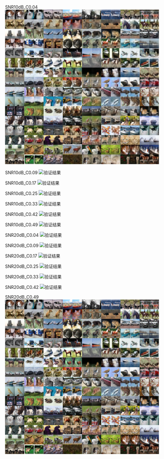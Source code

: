

SNR10dB_C0.04
![验证结果](resources/validation_snr10_c0.04_e2500.png)
          

SNR10dB_C0.09
![验证结果](resources/validation_snr10_c0.09_e2500.png)
          

SNR10dB_C0.17
![验证结果](resources/validation_snr10_c0.17_e2500.png)
          

SNR10dB_C0.25
![验证结果](resources/validation_snr10_c0.25_e2500.png)
          

SNR10dB_C0.33
![验证结果](resources/validation_snr10_c0.33_e2500.png)
          

SNR10dB_C0.42
![验证结果](resources/validation_snr10_c0.42_e2500.png)
          

SNR10dB_C0.49
![验证结果](resources/validation_snr10_c0.49_e2500.png)

SNR20dB_C0.04
![验证结果](resources/validation_snr20_c0.04_e2500.png)
          

SNR20dB_C0.09
![验证结果](resources/validation_snr20_c0.09_e2500.png)
          

SNR20dB_C0.17
![验证结果](resources/validation_snr20_c0.17_e2500.png)
          

SNR20dB_C0.25
![验证结果](resources/validation_snr20_c0.25_e2500.png)
          

SNR20dB_C0.33
![验证结果](resources/validation_snr20_c0.33_e2500.png)
          

SNR20dB_C0.42
![验证结果](resources/validation_snr20_c0.42_e2500.png)
          

SNR20dB_C0.49
![验证结果](resources/validation_snr20_c0.49_e2500.png)

